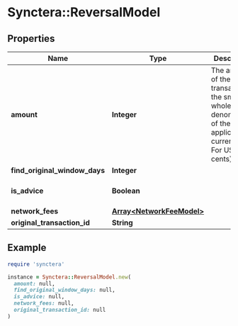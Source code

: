 # Synctera::ReversalModel

## Properties

| Name | Type | Description | Notes |
| ---- | ---- | ----------- | ----- |
| **amount** | **Integer** | The amount of the transaction in the smallest whole denomination of the applicable currency (eg. For USD use cents) |  |
| **find_original_window_days** | **Integer** |  | [optional] |
| **is_advice** | **Boolean** |  | [optional][default to false] |
| **network_fees** | [**Array&lt;NetworkFeeModel&gt;**](NetworkFeeModel.md) |  | [optional] |
| **original_transaction_id** | **String** |  |  |

## Example

```ruby
require 'synctera'

instance = Synctera::ReversalModel.new(
  amount: null,
  find_original_window_days: null,
  is_advice: null,
  network_fees: null,
  original_transaction_id: null
)
```

